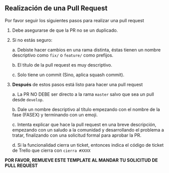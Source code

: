 ## Realización de una Pull Request
Por favor seguir los siguientes pasos para realizar una pull request

1. Debe asegurarse de que la PR no se un duplicado.
2. Si no estás seguro:

    a. Debiste hacer cambios en una rama distinta, éstas tienen un nombre descriptivo como `fix/` o `feature/` como prefijos.

    b. El título de la pull request es muy descriptivo.

    c. Solo tiene un commit (Sino, aplica squash commit).

3. **Después** de estos pasos está listo para hacer una pull request

    a. La PR NO DEBE ser directo a la rama `master` salvo que sea un pull desde `develop`.

    b. Dale un nombre descriptivo al título empezando con el nombre de la fase (FASEX) y terminando con un emoji.

    c. Intenta explicar que hace la pull request en una breve descripción, empezando con un saludo a la comunidad y desarrollando el problema a tratar, finalizando con una solicitud formal para aprobar la PR.

    d. Si la funcionalidad cierra un ticket, entonces indica el código de ticket de Trello que cierra con `cierra #XXXX`

**POR FAVOR, REMUEVE ESTE TEMPLATE AL MANDAR TU SOLICITUD DE PULL REQUEST**
